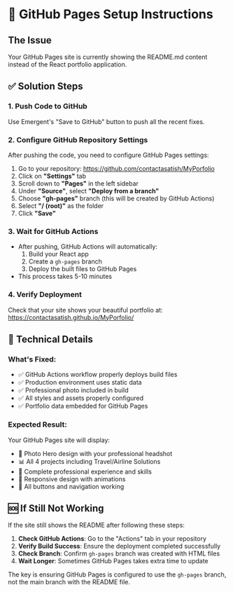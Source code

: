 # 🚀 GitHub Pages Setup Instructions

## The Issue
Your GitHub Pages site is currently showing the README.md content instead of the React portfolio application.

## ✅ Solution Steps

### 1. **Push Code to GitHub**
Use Emergent's "Save to GitHub" button to push all the recent fixes.

### 2. **Configure GitHub Repository Settings**
After pushing the code, you need to configure GitHub Pages settings:

1. Go to your repository: https://github.com/contactasatish/MyPorfolio
2. Click on **"Settings"** tab
3. Scroll down to **"Pages"** in the left sidebar
4. Under **"Source"**, select **"Deploy from a branch"**
5. Choose **"gh-pages"** branch (this will be created by GitHub Actions)
6. Select **"/ (root)"** as the folder
7. Click **"Save"**

### 3. **Wait for GitHub Actions**
- After pushing, GitHub Actions will automatically:
  1. Build your React app
  2. Create a `gh-pages` branch
  3. Deploy the built files to GitHub Pages
- This process takes 5-10 minutes

### 4. **Verify Deployment**
Check that your site shows your beautiful portfolio at:
https://contactasatish.github.io/MyPorfolio/

## 🔧 Technical Details

### What's Fixed:
- ✅ GitHub Actions workflow properly deploys build files
- ✅ Production environment uses static data
- ✅ Professional photo included in build
- ✅ All styles and assets properly configured
- ✅ Portfolio data embedded for GitHub Pages

### Expected Result:
Your GitHub Pages site will display:
- 🎨 Photo Hero design with your professional headshot
- 📊 All 4 projects including Travel/Airline Solutions
- 💼 Complete professional experience and skills
- 📱 Responsive design with animations
- 🔗 All buttons and navigation working

## 🆘 If Still Not Working

If the site still shows the README after following these steps:

1. **Check GitHub Actions**: Go to the "Actions" tab in your repository
2. **Verify Build Success**: Ensure the deployment completed successfully
3. **Check Branch**: Confirm `gh-pages` branch was created with HTML files
4. **Wait Longer**: Sometimes GitHub Pages takes extra time to update

The key is ensuring GitHub Pages is configured to use the `gh-pages` branch, not the main branch with the README file.
